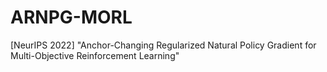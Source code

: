 # ARNPG-MORL
[NeurIPS 2022] "Anchor-Changing Regularized Natural Policy Gradient for Multi-Objective Reinforcement Learning"
